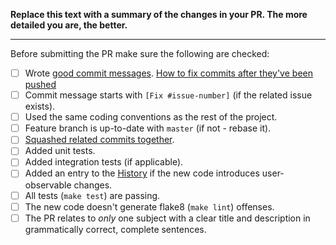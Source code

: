 **Replace this text with a summary of the changes in your PR.
The more detailed you are, the better.**

-----------------

Before submitting the PR make sure the following are checked:

* [ ] Wrote [good commit messages][1]. [How to fix commits after they've been pushed](https://superuser.com/questions/751699/is-there-a-way-to-edit-a-commit-message-in-github/751909)
* [ ] Commit message starts with `[Fix #issue-number]` (if the related issue exists).
* [ ] Used the same coding conventions as the rest of the project.
* [ ] Feature branch is up-to-date with `master` (if not - rebase it).
* [ ] [Squashed related commits together][2].
* [ ] Added unit tests.
* [ ] Added integration tests (if applicable).
* [ ] Added an entry to the [History](../blob/master/HISTORY.RST) if the new code introduces user-observable changes.
* [ ] All tests (`make test`) are passing.
* [ ] The new code doesn't generate flake8 (`make lint`) offenses.
* [ ] The PR relates to *only* one subject with a clear title
  and description in grammatically correct, complete sentences.

[1]: http://chris.beams.io/posts/git-commit/
[2]: https://github.com/todotxt/todo.txt-android/wiki/Squash-All-Commits-Related-to-a-Single-Issue-into-a-Single-Commit